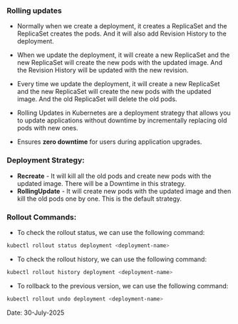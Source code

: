 ### Rolling updates 

- Normally when we create a deployment, it creates a ReplicaSet and the ReplicaSet creates the pods. And it will also add Revision History to the deployment.
- When we update the deployment, it will create a new ReplicaSet and the new ReplicaSet will create the new pods with the updated image. And the Revision History will be updated with the new revision.
- Every time we update the deployment, it will create a new ReplicaSet and the new ReplicaSet will create the new pods with the updated image. And the old ReplicaSet will delete the old pods.

- Rolling Updates in Kubernetes are a deployment strategy that allows you to update applications without downtime by incrementally replacing old pods with new ones.

- Ensures **zero downtime** for users during application upgrades.


### Deployment Strategy:

- **Recreate** - It will kill all the old pods and create new pods with the updated image. There will be a Downtime in this strategy.
- **RollingUpdate** - It will create new pods with the updated image and then kill the old pods one by one. This is the default strategy.

### Rollout Commands:

- To check the rollout status, we can use the following command:
```bash
kubectl rollout status deployment <deployment-name>
```

- To check the rollout history, we can use the following command:
```bash
kubectl rollout history deployment <deployment-name>
```

- To rollback to the previous version, we can use the following command:
```bash
kubectl rollout undo deployment <deployment-name>
```



Date: 30-July-2025
